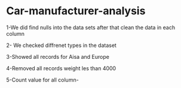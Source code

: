 # Car-manufacturer-analysis

1-We did find nulls into the data sets after that clean the data in each column

2- We checked diffrenet types in the dataset

3-Showed all records for Aisa and Europe

4-Removed all records weight les than 4000

5-Count value for all column-
